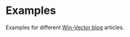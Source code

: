 Examples
========

Examples for different [Win-Vector blog](http://www.win-vector.com/blog/) articles.
